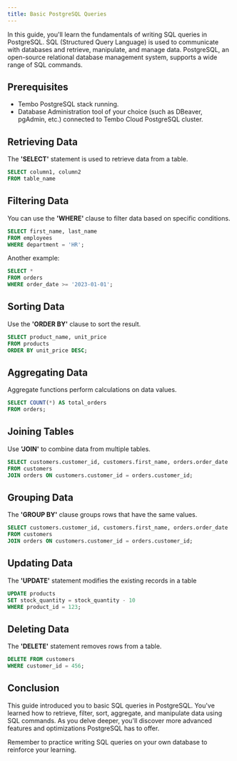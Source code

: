 ```yaml
---
title: Basic PostgreSQL Queries
---
```


In this guide, you'll learn the fundamentals of writing SQL queries in PostgreSQL. SQL (Structured Query Language) is used to communicate with databases and retrieve, manipulate, and manage data. PostgreSQL, an open-source relational database management system, supports a wide range of SQL commands.

## Prerequisites

-   Tembo PostgreSQL stack running.
-   Database Administration tool of your choice (such as DBeaver, pgAdmin, etc.) connected to Tembo Cloud PostgreSQL cluster.

## Retrieving Data

The **'SELECT'** statement is used to retrieve data from a table.

```sql
SELECT column1, column2
FROM table_name
```

## Filtering Data

You can use the **'WHERE'** clause to filter data based on specific conditions.

```sql
SELECT first_name, last_name
FROM employees
WHERE department = 'HR';
```

Another example:

```sql
SELECT *
FROM orders
WHERE order_date >= '2023-01-01';
```

## Sorting Data

Use the **'ORDER BY'** clause to sort the result.

```sql
SELECT product_name, unit_price
FROM products
ORDER BY unit_price DESC;
```

## Aggregating Data

Aggregate functions perform calculations on data values.

```sql
SELECT COUNT(*) AS total_orders
FROM orders;
```

## Joining Tables

Use **'JOIN'** to combine data from multiple tables.

```sql
SELECT customers.customer_id, customers.first_name, orders.order_date
FROM customers
JOIN orders ON customers.customer_id = orders.customer_id;
```

## Grouping Data

The **'GROUP BY'** clause groups rows that have the same values.

```sql
SELECT customers.customer_id, customers.first_name, orders.order_date
FROM customers
JOIN orders ON customers.customer_id = orders.customer_id;
```

## Updating Data

The **'UPDATE'** statement modifies the existing records in a table

```sql
UPDATE products
SET stock_quantity = stock_quantity - 10
WHERE product_id = 123;
```

## Deleting Data

The **'DELETE'** statement removes rows from a table.

```sql
DELETE FROM customers
WHERE customer_id = 456;
```

## Conclusion

This guide introduced you to basic SQL queries in PostgreSQL. You've learned how to retrieve, filter, sort, aggregate, and manipulate data using SQL commands. As you delve deeper, you'll discover more advanced features and optimizations PostgreSQL has to offer.

Remember to practice writing SQL queries on your own database to reinforce your learning.
